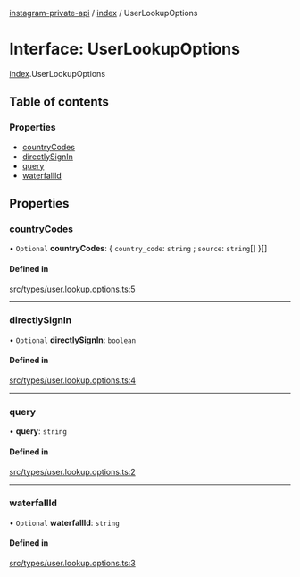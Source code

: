 [instagram-private-api](../../README.md) / [index](../../modules/index.md) / UserLookupOptions

# Interface: UserLookupOptions

[index](../../modules/index.md).UserLookupOptions

## Table of contents

### Properties

- [countryCodes](UserLookupOptions.md#countrycodes)
- [directlySignIn](UserLookupOptions.md#directlysignin)
- [query](UserLookupOptions.md#query)
- [waterfallId](UserLookupOptions.md#waterfallid)

## Properties

### countryCodes

• `Optional` **countryCodes**: { `country_code`: `string` ; `source`: `string`[]  }[]

#### Defined in

[src/types/user.lookup.options.ts:5](https://github.com/Nerixyz/instagram-private-api/blob/0e0721c/src/types/user.lookup.options.ts#L5)

___

### directlySignIn

• `Optional` **directlySignIn**: `boolean`

#### Defined in

[src/types/user.lookup.options.ts:4](https://github.com/Nerixyz/instagram-private-api/blob/0e0721c/src/types/user.lookup.options.ts#L4)

___

### query

• **query**: `string`

#### Defined in

[src/types/user.lookup.options.ts:2](https://github.com/Nerixyz/instagram-private-api/blob/0e0721c/src/types/user.lookup.options.ts#L2)

___

### waterfallId

• `Optional` **waterfallId**: `string`

#### Defined in

[src/types/user.lookup.options.ts:3](https://github.com/Nerixyz/instagram-private-api/blob/0e0721c/src/types/user.lookup.options.ts#L3)
